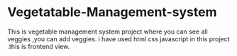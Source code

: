 # Vegetatable-Management-system
This is vegetable management system project where you can see all veggies ,you can add veggies. i have used html css javascript in this project .this is frontend view.
